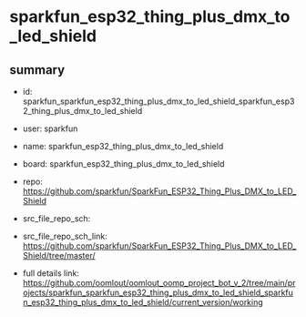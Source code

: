 # sparkfun_esp32_thing_plus_dmx_to_led_shield
 
## summary 
* id: sparkfun_sparkfun_esp32_thing_plus_dmx_to_led_shield_sparkfun_esp32_thing_plus_dmx_to_led_shield
* user: sparkfun
* name: sparkfun_esp32_thing_plus_dmx_to_led_shield
* board: sparkfun_esp32_thing_plus_dmx_to_led_shield
* repo: https://github.com/sparkfun/SparkFun_ESP32_Thing_Plus_DMX_to_LED_Shield



* src_file_repo_sch: 
* src_file_repo_sch_link: https://github.com/sparkfun/SparkFun_ESP32_Thing_Plus_DMX_to_LED_Shield/tree/master/
* full details link: https://github.com/oomlout/oomlout_oomp_project_bot_v_2/tree/main/projects/sparkfun_sparkfun_esp32_thing_plus_dmx_to_led_shield_sparkfun_esp32_thing_plus_dmx_to_led_shield/current_version/working  








